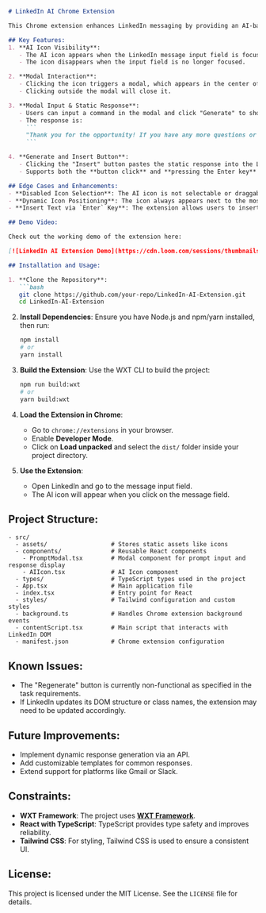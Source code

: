 
```markdown
# LinkedIn AI Chrome Extension

This Chrome extension enhances LinkedIn messaging by providing an AI-based suggestion interface. Users can interact with a modal to generate a predefined response and insert it into the message input field.

## Key Features:
1. **AI Icon Visibility**:
   - The AI icon appears when the LinkedIn message input field is focused.
   - The icon disappears when the input field is no longer focused.

2. **Modal Interaction**:
   - Clicking the icon triggers a modal, which appears in the center of the screen.
   - Clicking outside the modal will close it.

3. **Modal Input & Static Response**:
   - Users can input a command in the modal and click "Generate" to show a static response.
   - The response is: 
     ```
     "Thank you for the opportunity! If you have any more questions or if there's anything else I can help you with, feel free to ask."
     ```

4. **Generate and Insert Button**:
   - Clicking the "Insert" button pastes the static response into the LinkedIn message input field.
   - Supports both the **button click** and **pressing the Enter key** to insert the text.

## Edge Cases and Enhancements:
- **Disabled Icon Selection**: The AI icon is not selectable or draggable, ensuring smooth UX without accidental interactions.
- **Dynamic Icon Positioning**: The icon always appears next to the most recently focused chat field.
- **Insert Text via `Enter` Key**: The extension allows users to insert the generated text by pressing Enter or clicking the button.

## Demo Video:

Check out the working demo of the extension here:

[![LinkedIn AI Extension Demo](https://cdn.loom.com/sessions/thumbnails/2a3fca8b6f774f22b69fe0bedc7268d6-with-play.gif)](https://www.loom.com/share/2a3fca8b6f774f22b69fe0bedc7268d6?sid=aa73b7a6-a1bb-4352-a9a5-0bb73bf0791c)

## Installation and Usage:

1. **Clone the Repository**:
   ```bash
   git clone https://github.com/your-repo/LinkedIn-AI-Extension.git
   cd LinkedIn-AI-Extension
   ```

2. **Install Dependencies**:
   Ensure you have Node.js and npm/yarn installed, then run:
   ```bash
   npm install
   # or
   yarn install
   ```

3. **Build the Extension**:
   Use the WXT CLI to build the project:
   ```bash
   npm run build:wxt
   # or
   yarn build:wxt
   ```

4. **Load the Extension in Chrome**:
   - Go to `chrome://extensions` in your browser.
   - Enable **Developer Mode**.
   - Click on **Load unpacked** and select the `dist/` folder inside your project directory.

5. **Use the Extension**:
   - Open LinkedIn and go to the message input field.
   - The AI icon will appear when you click on the message field.

## Project Structure:

```
- src/
  - assets/                  # Stores static assets like icons
  - components/              # Reusable React components
    - PromptModal.tsx        # Modal component for prompt input and response display
    - AIIcon.tsx             # AI Icon component
  - types/                   # TypeScript types used in the project
  - App.tsx                  # Main application file
  - index.tsx                # Entry point for React
  - styles/                  # Tailwind configuration and custom styles
  - background.ts            # Handles Chrome extension background events
  - contentScript.tsx        # Main script that interacts with LinkedIn DOM
  - manifest.json            # Chrome extension configuration
```

## Known Issues:
- The "Regenerate" button is currently non-functional as specified in the task requirements.
- If LinkedIn updates its DOM structure or class names, the extension may need to be updated accordingly.

## Future Improvements:
- Implement dynamic response generation via an API.
- Add customizable templates for common responses.
- Extend support for platforms like Gmail or Slack.

## Constraints:
- **WXT Framework**: The project uses [**WXT Framework**](https://wxt.dev/).
- **React with TypeScript**: TypeScript provides type safety and improves reliability.
- **Tailwind CSS**: For styling, Tailwind CSS is used to ensure a consistent UI.

## License:
This project is licensed under the MIT License. See the `LICENSE` file for details.

```
